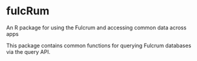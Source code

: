 # fulcRum
An R package for using the Fulcrum and accessing common data across apps

This package contains common functions for querying Fulcrum databases via the query API.
